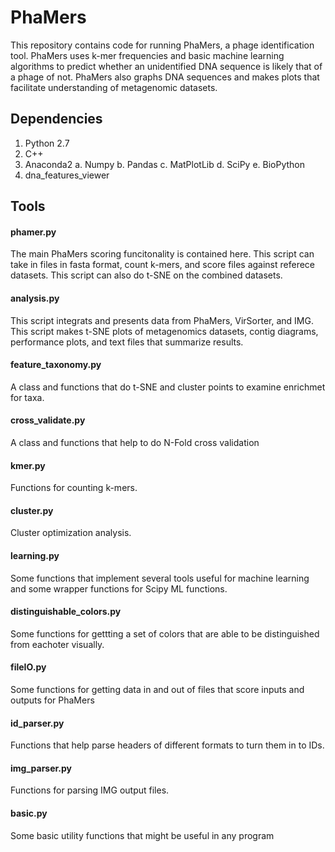 # PhaMers

This repository contains code for running PhaMers, a phage identification tool. PhaMers uses k-mer frequencies and basic machine learning algorithms to predict whether an unidentified DNA sequence is likely that of a phage of not. PhaMers also graphs DNA sequences and makes plots that facilitate understanding of metagenomic datasets.

## Dependencies

1. Python 2.7
2. C++
2. Anaconda2
	a. Numpy
	b. Pandas
	c. MatPlotLib
	d. SciPy
	e. BioPython
3. dna_features_viewer

## Tools

#### phamer.py
The main PhaMers scoring funcitonality is contained here. This script can take in files in fasta format, count k-mers, and score files against referece datasets. This script can also do t-SNE on the combined datasets.  

#### analysis.py
This script integrats and presents data from PhaMers, VirSorter, and IMG. This script makes t-SNE plots of metagenomics datasets, contig diagrams, performance plots, and text files that summarize results.

#### feature_taxonomy.py
A class and functions that do t-SNE and cluster points to examine enrichmet for taxa.

#### cross_validate.py
A class and functions that help to do N-Fold cross validation

#### kmer.py
Functions for counting k-mers.

#### cluster.py
Cluster optimization analysis.

#### learning.py
Some functions that implement several tools useful for machine learning and some wrapper functions for Scipy ML functions.

#### distinguishable_colors.py
Some functions for gettting a set of colors that are able to be distinguished from eachoter visually.

#### fileIO.py
Some functions for getting data in and out of files that score inputs and outputs for PhaMers

#### id_parser.py
Functions that help parse headers of different formats to turn them in to IDs.

#### img_parser.py
Functions for parsing IMG output files.

#### basic.py
Some basic utility functions that might be useful in any program
